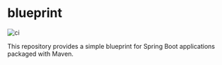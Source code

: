# blueprint

![ci](https://github.com/jhagestedt/blueprint/workflows/ci/badge.svg?branch=master)

This repository provides a simple blueprint for Spring Boot applications packaged with Maven.
